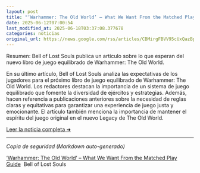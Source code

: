 ```yaml
---
layout: post
title: "‘Warhammer: The Old World’ – What We Want From the Matched Play Guide - Bell of Lost Souls"
date: 2025-06-12T07:00:54
last_modified_at: 2025-06-18T03:37:08.377678
categories: noticias
original_url: https://news.google.com/rss/articles/CBMirgFBVV95cUxQazBpal9GWkxTeTh3ZzFYSThvR0laZmlYT1NERFFBRkR4VWhYWFJQVF82SFBxZV81V0NnVHplYnNwaEZiWXRPenRjUXNmbG9tTVdlb2dtdHF2aVFVcndZcExMS2Z2b2ZPZm1DZzBDbTdmZ3FHY3ZCaDFHMWloODh6U1dVMTZvS1FQaS1ObG16RjVnRThTbGYxYzlXNE1wR3F0aGd1ZWlJSTJ1cG03akE?oc=5
---
```


Resumen: Bell of Lost Souls publica un artículo sobre lo que esperan del nuevo libro de juego equilibrado de Warhammer: The Old World.

En su último artículo, Bell of Lost Souls analiza las expectativas de los jugadores para el próximo libro de juego equilibrado de Warhammer: The Old World. Los redactores destacan la importancia de un sistema de juego equilibrado que fomente la diversidad de ejércitos y estrategias. Además, hacen referencia a publicaciones anteriores sobre la necesidad de reglas claras y equitativas para garantizar una experiencia de juego justa y emocionante. El artículo también menciona la importancia de mantener el espíritu del juego original en el nuevo Legacy de The Old World.

[Leer la noticia completa ➜](https://news.google.com/rss/articles/CBMirgFBVV95cUxQazBpal9GWkxTeTh3ZzFYSThvR0laZmlYT1NERFFBRkR4VWhYWFJQVF82SFBxZV81V0NnVHplYnNwaEZiWXRPenRjUXNmbG9tTVdlb2dtdHF2aVFVcndZcExMS2Z2b2ZPZm1DZzBDbTdmZ3FHY3ZCaDFHMWloODh6U1dVMTZvS1FQaS1ObG16RjVnRThTbGYxYzlXNE1wR3F0aGd1ZWlJSTJ1cG03akE?oc=5)

---
*Copia de seguridad (Markdown auto-generado)*

[‘Warhammer: The Old World’ – What We Want From the Matched Play Guide](https://news.google.com/rss/articles/CBMirgFBVV95cUxQazBpal9GWkxTeTh3ZzFYSThvR0laZmlYT1NERFFBRkR4VWhYWFJQVF82SFBxZV81V0NnVHplYnNwaEZiWXRPenRjUXNmbG9tTVdlb2dtdHF2aVFVcndZcExMS2Z2b2ZPZm1DZzBDbTdmZ3FHY3ZCaDFHMWloODh6U1dVMTZvS1FQaS1ObG16RjVnRThTbGYxYzlXNE1wR3F0aGd1ZWlJSTJ1cG03akE?oc=5)  Bell of Lost Souls
